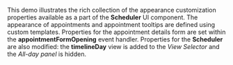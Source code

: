 This demo illustrates the rich collection of&nbsp;the appearance customization properties available as&nbsp;a&nbsp;part of&nbsp;the **Scheduler** UI component. The appearance of&nbsp;appointments and appointment tooltips are defined using custom templates. Properties for the appointment details form are set within the **appointmentFormOpening** event handler. Properties for the **Scheduler** are also modified: the **timelineDay** view is&nbsp;added to&nbsp;the _View Selector_ and the _All-day panel_ is&nbsp;hidden.